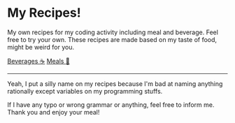 # My Recipes!

My own recipes for my coding activity including meal and beverage. Feel free to try your own. These recipes are made based on my taste of food, might be weird for you.

[Beverages :coffee:](https://github.com/otakbeku/my-recipes/blob/master/Beverages.md)
[Meals :bento:](https://github.com/otakbeku/my-recipes/blob/master/Meals.md)

---
Yeah, I put a silly name on my recipes because I'm bad at naming anything rationally except variables on my programming stuffs.

If I have any typo or wrong grammar or anything, feel free to inform me. Thank you and enjoy your meal!
